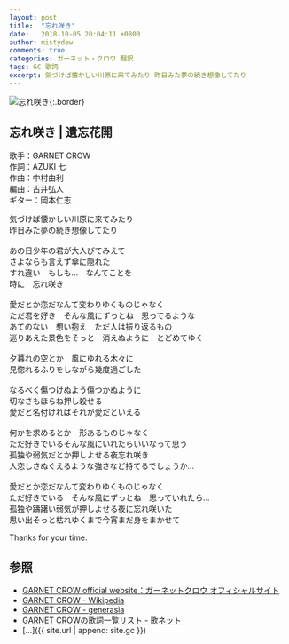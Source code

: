 ```yaml
---
layout: post
title:  "忘れ咲き"
date:   2018-10-05 20:04:11 +0800
author: mistydew
comments: true
categories: ガーネット・クロウ 翻訳
tags: GC 歌詞
excerpt: 気づけば懐かしい川原に来てみたり 昨日みた夢の続き想像してたり
---
```

![忘れ咲き](https://raw.githubusercontent.com/mistydew/gc2/master/cover/single/SG17_忘れ咲き.jpg){:.border}

## 忘れ咲き | 遺忘花開

歌手：GARNET CROW<br>
作詞：AZUKI 七<br>
作曲：中村由利<br>
編曲：古井弘人<br>
ギター：岡本仁志

気づけば懐かしい川原に来てみたり<br>
昨日みた夢の続き想像してたり<br>
<br>
あの日少年の君が大人びてみえて<br>
さよならも言えず傘に隠れた<br>
すれ違い　もしも…　なんてことを<br>
時に　忘れ咲き<br>
<br>
愛だとか恋だなんて変わりゆくものじゃなく<br>
ただ君を好き　そんな風にずっとね　思ってるような<br>
あてのない　想い抱え　ただ人は振り返るもの<br>
巡りあえた景色をそっと　消えぬように　とどめてゆく<br>
<br>
夕暮れの空とか　風にゆれる木々に<br>
見惚れるふりをしながら幾度過ごした<br>
<br>
なるべく傷つけぬよう傷つかぬように<br>
切なさもほらね押し殺せる<br>
愛だと名付ければそれが愛だといえる<br>
<br>
何かを求めるとか　形あるものじゃなく<br>
ただ好きでいるそんな風にいれたらいいなって思う<br>
孤独や弱気だとか押しよせる夜忘れ咲き<br>
人恋しさぬぐえるような強さなど持てるでしょうか…<br>
<br>
愛だとか恋だなんて変わりゆくものじゃなく<br>
ただ好きでいる　そんな風にずっとね　思っていれたら…<br>
孤独や躊躇い弱気が押しよせる夜に忘れ咲いた<br>
思い出そっと枯れゆくまで今宵まだ身をまかせて

Thanks for your time.

## 参照
* [GARNET CROW official website：ガーネットクロウ オフィシャルサイト](http://www.garnetcrow.com)
* [GARNET CROW - Wikipedia](https://ja.wikipedia.org/wiki/GARNET_CROW)
* [GARNET CROW - generasia](https://www.generasia.com/wiki/GARNET_CROW)
* [GARNET CROWの歌詞一覧リスト - 歌ネット](https://www.uta-net.com/artist/344)
* [...]({{ site.url | append: site.gc }})
